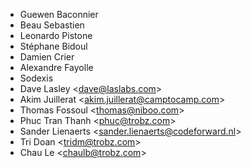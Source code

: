 - Guewen Baconnier
- Beau Sebastien
- Leonardo Pistone
- Stéphane Bidoul
- Damien Crier
- Alexandre Fayolle
- Sodexis
- Dave Lasley \<<dave@laslabs.com>\>
- Akim Juillerat \<<akim.juillerat@camptocamp.com>\>
- Thomas Fossoul \<<thomas@niboo.com>\>
- Phuc Tran Thanh \<<phuc@trobz.com>\>
- Sander Lienaerts \<<sander.lienaerts@codeforward.nl>\>
- Tri Doan \<<tridm@trobz.com>\>
- Chau Le \<<chaulb@trobz.com>\>
